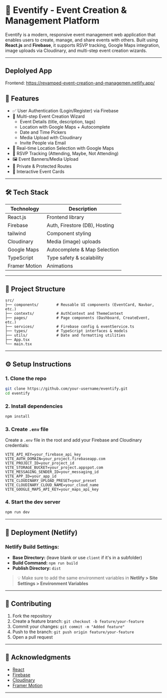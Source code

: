 # 🎉 Eventify - Event Creation & Management Platform

Eventify is a modern, responsive event management web application that enables users to create, manage, and share events with others. Built using **React.js** and **Firebase**, it supports RSVP tracking, Google Maps integration, image uploads via Cloudinary, and multi-step event creation wizards.

---
## Deplolyed App
Frontend: https://revamped-event-creation-and-managemen.netlify.app/



## 🚀 Features

- ✅ User Authentication (Login/Register) via Firebase
- 🧙 Multi-step Event Creation Wizard  
  - Event Details (title, description, tags)  
  - Location with Google Maps + Autocomplete  
  - Date and Time Pickers  
  - Media Upload with Cloudinary  
  - Invite People via Email
- 📍 Real-time Location Selection with Google Maps
- 📅 RSVP Tracking (Attending, Maybe, Not Attending)
- 🖼️ Event Banners/Media Upload
- 🔐 Private & Protected Routes
- 💬 Interactive Event Cards

---

## 🛠️ Tech Stack

| Technology   | Description                     |
|--------------|---------------------------------|
| React.js     | Frontend library                |
| Firebase     | Auth, Firestore (DB), Hosting   |
| tailwind     | Component styling               |
| Cloudinary   | Media (image) uploads           |
| Google Maps  | Autocomplete & Map Selection    |
| TypeScript   | Type safety & scalability       |
| Framer Motion| Animations                      |

---

## 📂 Project Structure

```
src/
├── components/        # Reusable UI components (EventCard, Navbar, etc.)
├── contexts/          # AuthContext and ThemeContext
├── pages/             # Page components (Dashboard, CreateEvent, etc.)
├── services/          # Firebase config & eventService.ts
├── types/             # TypeScript interfaces & models
├── utils/             # Date and formatting utilities
├── App.tsx
└── main.tsx
```

---

## ⚙️ Setup Instructions

### 1. Clone the repo

```bash
git clone https://github.com/your-username/eventify.git
cd eventify
```

### 2. Install dependencies

```bash
npm install
```

### 3. Create `.env` file

Create a `.env` file in the root and add your Firebase and Cloudinary credentials:

```env
VITE_API_KEY=your_firebase_api_key
VITE_AUTH_DOMAIN=your_project.firebaseapp.com
VITE_PROJECT_ID=your_project_id
VITE_STORAGE_BUCKET=your_project.appspot.com
VITE_MESSAGING_SENDER_ID=your_messaging_id
VITE_APP_ID=your_app_id
VITE_CLOUDINARY_UPLOAD_PRESET=your_preset
VITE_CLOUDINARY_CLOUD_NAME=your_cloud_name
VITE_GOOGLE_MAPS_API_KEY=your_maps_api_key
```

### 4. Start the dev server

```bash
npm run dev
```

---

## 🚀 Deployment (Netlify)

### Netlify Build Settings:

- **Base Directory:** (leave blank or use `client` if it's in a subfolder)
- **Build Command:** `npm run build`
- **Publish Directory:** `dist`

> 💡 Make sure to add the same environment variables in **Netlify > Site Settings > Environment Variables**

---

## 👥 Contributing

1. Fork the repository  
2. Create a feature branch: `git checkout -b feature/your-feature`  
3. Commit your changes: `git commit -m "Added feature"`  
4. Push to the branch: `git push origin feature/your-feature`  
5. Open a pull request

---

## 🙌 Acknowledgments

- [React](https://reactjs.org/)
- [Firebase](https://firebase.google.com/)
- [Cloudinary](https://cloudinary.com/)
- [Framer Motion](https://www.framer.com/motion/)

---

> 
